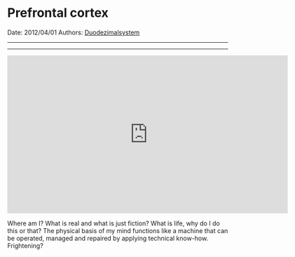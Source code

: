 # Prefrontal cortex

Date: 2012/04/01
Authors: [Duodezimalsystem](http://duodezimal.me)

---
---

<iframe src="http://player.vimeo.com/video/39558681?title=0&amp;byline=0&amp;portrait=0&amp;badge=0&amp;color=c9ff23" width="640" height="360" frameborder="0" webkitAllowFullScreen mozallowfullscreen allowFullScreen></iframe>

Where am I? What is real and what is just fiction? What is life, why do I do this or that? The physical basis of my mind functions like a machine that can be operated, managed and repaired by applying technical know-how. Frightening?
